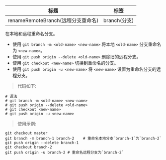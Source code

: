 | 标题                               | 标签         |
| ---------------------------------- | ------------ |
| renameRemoteBranch(远程分支重命名) | branch(分支) |

在本地和远程重命名分支。

- 使用 `git branch -m <old-name> <new-name>` 将本地 `<old-name>` 分支重命名为 `<new-name>`。
- 使用 `git push origin --delete <old-name>` 删除旧的远程分支。
- 使用 `git checkout <new-name>` 切换到重命名的分支。
- 使用 `git push origin -u <new-name>` 将 `<new-name>` 设置为重命名分支的远程分支。

> 代码如下:

```shell
# 语法
# git branch -m <old-name> <new-name>
# git push origin --delete <old-name>
# git checkout <new-name>
# git push origin -u <new-name>
```

> 使用示例:

```shell
git checkout master
git branch -m branch-1 branch-2    # 重命名本地分支`branch-1`为`branch-2`
git push origin --delete branch-1
git checkout branch-2
git push origin -u branch-2 # 重命名远程分支为`branch-2`
```
